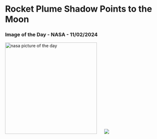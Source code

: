 # Rocket Plume Shadow Points to the Moon
### Image of the Day - NASA - 11/02/2024
<img src="https://apod.nasa.gov/apod/image/2402/sts98plume_nasa_960.jpg" alt="nasa picture of the day" width="300"/>&nbsp; &nbsp; &nbsp; <img src="https://github-readme-streak-stats.herokuapp.com/?user=tempo-riz&theme=tokyonight" >



  
